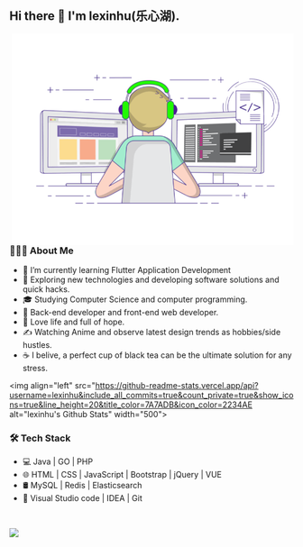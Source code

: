 ## Hi there 👋  I'm lexinhu(乐心湖).

<img align="right" alt="GIF" src="https://raw.githubusercontent.com/devSouvik/devSouvik/master/gif3.gif" width="500"/>

### 👨🏻‍💻 About Me 

- 🔭 I’m currently learning Flutter Application Development
- 🤔 Exploring new technologies and developing software solutions and quick hacks.
- 🎓 Studying Computer Science and computer programming.
- 💼 Back-end developer and front-end web developer.
- 🌱 Love life and full of hope.
- ✍️ Watching Anime and observe latest design trends as hobbies/side hustles.
- ☕ I belive, a perfect cup of black tea can be the ultimate solution for any stress. 


<img align="left" src="https://github-readme-stats.vercel.app/api?username=lexinhu&include_all_commits=true&count_private=true&show_icons=true&line_height=20&title_color=7A7ADB&icon_color=2234AE alt="lexinhu's Github Stats" width="500">

### 🛠 Tech Stack

- 💻 Java | GO | PHP  
- 🌐 HTML | CSS | JavaScript | Bootstrap | jQuery | VUE
- 🛢  MySQL | Redis | Elasticsearch
- 🔧 Visual Studio code | IDEA | Git

<br/>

![](https://github-readme-stats.vercel.app/api/top-langs/?username=lexinhu&layout=compact&text_color=daf7dc&bg_color=151515)
